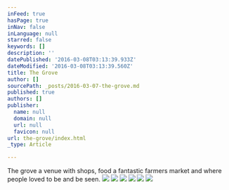 ```yaml
---
inFeed: true
hasPage: true
inNav: false
inLanguage: null
starred: false
keywords: []
description: ''
datePublished: '2016-03-08T03:13:39.933Z'
dateModified: '2016-03-08T03:13:39.560Z'
title: The Grove
author: []
sourcePath: _posts/2016-03-07-the-grove.md
published: true
authors: []
publisher:
  name: null
  domain: null
  url: null
  favicon: null
url: the-grove/index.html
_type: Article

---
```

The grove a venue with shops, food a fantastic farmers market and where people loved to be and be seen. ![](https://s3-us-west-2.amazonaws.com/the-grid-img/p/48fd3d64a1647cc086d278e8bb711aada186d01d.jpg)
![](https://s3-us-west-2.amazonaws.com/the-grid-img/p/5fde7bf6386b8c5fe283bc4eaac84d1caeb322f5.jpg)
![](https://s3-us-west-2.amazonaws.com/the-grid-img/p/e82a55b81f24fb3dbcdb5e4eff71b2eabb3bdd36.jpg)
![](https://s3-us-west-2.amazonaws.com/the-grid-img/p/b34cf9162cbb20e54ff0b42146af353342f85b68.jpg)
![](https://s3-us-west-2.amazonaws.com/the-grid-img/p/0f9fa17e86504afbeb7391bcc102ea355b249180.jpg)
![](https://s3-us-west-2.amazonaws.com/the-grid-img/p/b4dcf566ba381b18294a560f821b9e21869718c9.jpg)